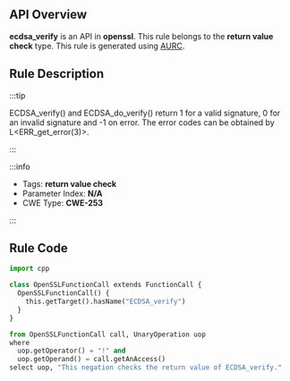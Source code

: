---
---


## API Overview
**ecdsa_verify** is an API in **openssl**. This rule belongs to the **return value check** type. This rule is generated using [AURC](../../tools/AURC).
## Rule Description

:::tip

ECDSA_verify() and ECDSA_do_verify() return 1 for a valid signature, 0 for an invalid signature and -1 on error. The error codes can be obtained by L\<ERR_get_error(3)\>.

:::

:::info

- Tags: **return value check**
- Parameter Index: **N/A**
- CWE Type: **CWE-253**

:::

## Rule Code
```python
import cpp

class OpenSSLFunctionCall extends FunctionCall {
  OpenSSLFunctionCall() {
    this.getTarget().hasName("ECDSA_verify")
  }
}

from OpenSSLFunctionCall call, UnaryOperation uop
where
  uop.getOperator() = "!" and
  uop.getOperand() = call.getAnAccess()
select uop, "This negation checks the return value of ECDSA_verify."
```